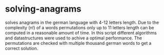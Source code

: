 # solving-anagrams
solves anagrams in the german language with 4-12 letters length. Due to the complexity (n!) of a words permutations only up to 11 letters length can be computed in a reasonable amount of time.
In this script different algorithms and datastructures were used to achive a optimal performance. The permutations are checked with multiple thousand german words to get a correct solution.

